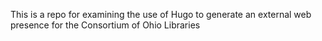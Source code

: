 This is a repo for examining the use of Hugo to generate an external web presence for the Consortium of Ohio Libraries
